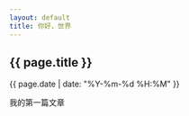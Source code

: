 ```yaml
---
layout: default
title: 你好，世界
---
```


## {{ page.title }}
{{ page.date | date: "%Y-%m-%d %H:%M" }}  

我的第一篇文章  

